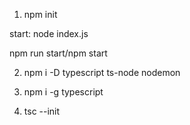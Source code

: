 
1. npm init

start: node index.js

npm run start/npm start

2. npm i -D typescript ts-node nodemon

3. npm i -g typescript

4. tsc --init